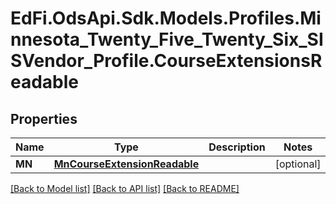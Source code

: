 # EdFi.OdsApi.Sdk.Models.Profiles.Minnesota_Twenty_Five_Twenty_Six_SISVendor_Profile.CourseExtensionsReadable

## Properties

Name | Type | Description | Notes
------------ | ------------- | ------------- | -------------
**MN** | [**MnCourseExtensionReadable**](MnCourseExtensionReadable.md) |  | [optional] 

[[Back to Model list]](../README.md#documentation-for-models) [[Back to API list]](../README.md#documentation-for-api-endpoints) [[Back to README]](../README.md)

